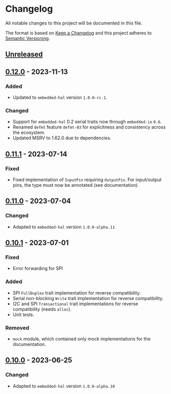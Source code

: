 # Changelog

All notable changes to this project will be documented in this file.

The format is based on [Keep a Changelog](http://keepachangelog.com/en/1.0.0/)
and this project adheres to [Semantic Versioning](http://semver.org/spec/v2.0.0.html).

## [Unreleased]

## [0.12.0] - 2023-11-13

### Added
- Updated to `embedded-hal` version `1.0.0-rc.1`.

### Changed
- Support for `embedded-hal` 0.2 serial traits now through `embedded-io` `0.6`.
- Renamed `defmt` feature `defmt-03` for explicitness and consistency across the ecosystem.
- Updated MSRV to 1.62.0 due to dependencies.

## [0.11.1] - 2023-07-14

### Fixed
- Fixed implementation of `InputPin` requiring `OutputPin`. For input/output pins, the type must now be annotated (see documentation).

## [0.11.0] - 2023-07-04

### Changed
- Adapted to `embedded-hal` version `1.0.0-alpha.11`

## [0.10.1] - 2023-07-01

### Fixed
- Error forwarding for SPI

### Added
- SPI `FullDuplex` trait implementation for reverse compatibility.
- Serial non-blocking `Write` trait implementation for reverse compatibility.
- I2C and SPI `Transactional` trait implementations for reverse compatibility (needs `alloc`).
- Unit tests.

### Removed
- `mock` module, which contained only mock implementations for the documentation.


## [0.10.0] - 2023-06-25

### Changed
- Adapted to `embedded-hal` version `1.0.0-alpha.10`


[Unreleased]: https://github.com/ryankurte/embedded-hal-compat/compare/v0.12.0...HEAD
[0.12.0]: https://github.com/ryankurte/embedded-hal-compat/compare/v0.11.1...v0.12.0
[0.11.1]: https://github.com/ryankurte/embedded-hal-compat/compare/v0.11.0...v0.11.1
[0.11.0]: https://github.com/ryankurte/embedded-hal-compat/compare/v0.10.1...v0.11.0
[0.10.1]: https://github.com/ryankurte/embedded-hal-compat/compare/v0.10.0...v0.10.1
[0.10.0]: https://github.com/ryankurte/embedded-hal-compat/releases/tag/v0.10.0
